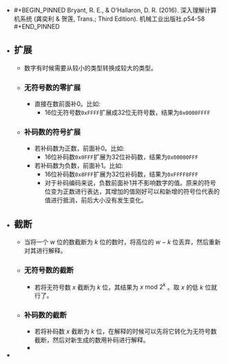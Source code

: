 - #+BEGIN_PINNED
  Bryant, R. E., & O’Hallaron, D. R. (2016). 深入理解计算机系统 (龚奕利 & 贺莲, Trans.; Third Edition). 机械工业出版社.p54-58
  #+END_PINNED
- ## 扩展
	- 数字有时候需要从较小的类型转换成较大的类型。
	- ### 无符号数的零扩展
		- 直接在数前面补0。比如:
			- 16位无符号数`0xFFFF`扩展成32位无符号数，结果为`0x0000FFFF`
	- ### 补码数的符号扩展
		- 若补码数为正数，前面补0。比如:
			- 16位补码数`0x0FFF`扩展为32位补码数，结果为`0x00000FFF`
		- 若补码数为负数，前面补1。比如:
			- 16位补码数`0x8FFF`扩展为32位补码数，结果为`0xFFFF8FFF`
			- 对于补码编码来说，负数前面补1并不影响数字的值。原来的符号位变为正数进行表达，其增加的值刚好可以和新增的符号位代表的值进行抵消，前后大小没有发生变化。
- ## 截断
	- 当将一个 $w$ 位的数截断为 $k$ 位的数时，将高位的 $w-k$ 位丢弃，然后重新对其进行解释。
	- ### 无符号数的截断
		- 若将无符号数 $x$ 截断为 $k$ 位，其结果为 $x \text{ mod } 2^{k}$ 。取 $x$ 的低 $k$ 位就行了。
	- ### 补码数的截断
		- 若将补码数 $x$ 截断为 $k$ 位，在解释的时候可以先将它转化为无符号数截断，然后对新生成的数用补码进行解释。
		-
-
